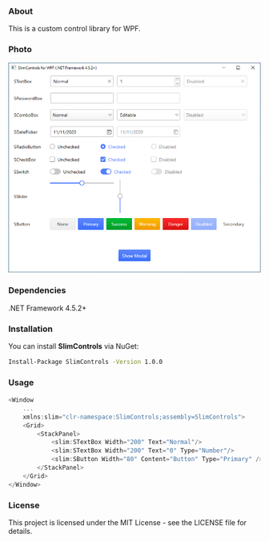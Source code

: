 
### About

This is a custom control library for WPF.

### Photo

![alt text](https://raw.githubusercontent.com/MlemCode/public_photos/refs/heads/main/SlimControls.PNG "Title")
### Dependencies

.NET Framework 4.5.2+

### Installation

You can install **SlimControls** via NuGet:

```bash
Install-Package SlimControls -Version 1.0.0
```

### Usage

```cs
<Window
    ...
    xmlns:slim="clr-namespace:SlimControls;assembly=SlimControls">
    <Grid>
        <StackPanel>
            <slim:STextBox Width="200" Text="Normal"/>
            <slim:STextBox Width="200" Text="0" Type="Number"/>
            <slim:SButton Width="80" Content="Button" Type="Primary" />
        </StackPanel>
    </Grid>
</Window>
```

### License
This project is licensed under the MIT License - see the LICENSE file for details.


